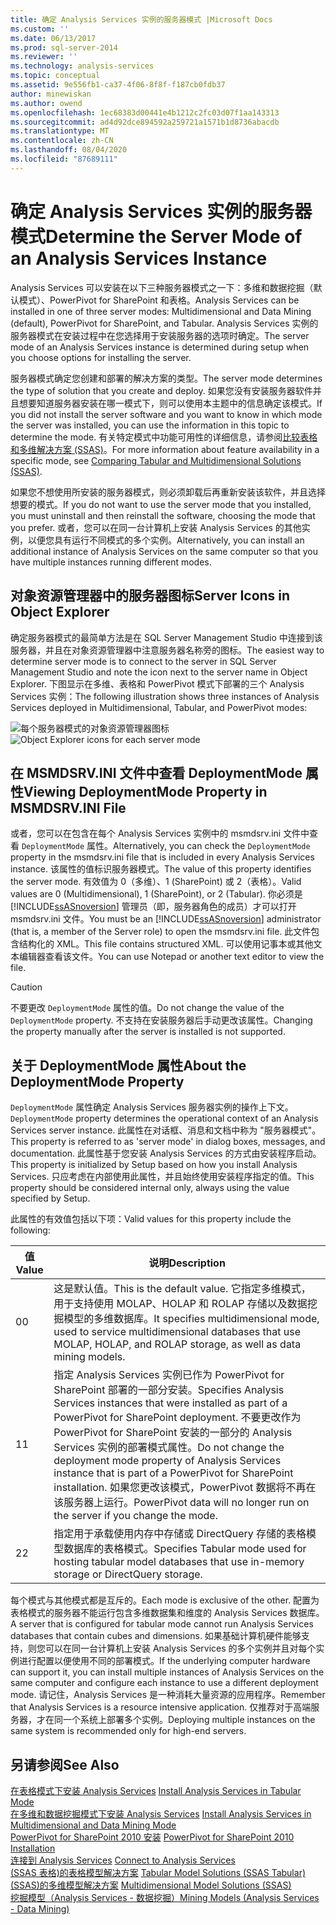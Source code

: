 ```yaml
---
title: 确定 Analysis Services 实例的服务器模式 |Microsoft Docs
ms.custom: ''
ms.date: 06/13/2017
ms.prod: sql-server-2014
ms.reviewer: ''
ms.technology: analysis-services
ms.topic: conceptual
ms.assetid: 9e556fb1-ca37-4f06-8f8f-f187cb0fdb37
author: minewiskan
ms.author: owend
ms.openlocfilehash: 1ec68383d00441e4b1212c2fc03d07f1aa143313
ms.sourcegitcommit: ad4d92dce894592a259721a1571b1d8736abacdb
ms.translationtype: MT
ms.contentlocale: zh-CN
ms.lasthandoff: 08/04/2020
ms.locfileid: "87689111"
---
```

# <a name="determine-the-server-mode-of-an-analysis-services-instance"></a><span data-ttu-id="9ec85-102">确定 Analysis Services 实例的服务器模式</span><span class="sxs-lookup"><span data-stu-id="9ec85-102">Determine the Server Mode of an Analysis Services Instance</span></span>
  <span data-ttu-id="9ec85-103">Analysis Services 可以安装在以下三种服务器模式之一下：多维和数据挖掘（默认模式）、PowerPivot for SharePoint 和表格。</span><span class="sxs-lookup"><span data-stu-id="9ec85-103">Analysis Services can be installed in one of three server modes: Multidimensional and Data Mining (default), PowerPivot for SharePoint, and Tabular.</span></span> <span data-ttu-id="9ec85-104">Analysis Services 实例的服务器模式在安装过程中在您选择用于安装服务器的选项时确定。</span><span class="sxs-lookup"><span data-stu-id="9ec85-104">The server mode of an Analysis Services instance is determined during setup when you choose options for installing the server.</span></span>  
  
 <span data-ttu-id="9ec85-105">服务器模式确定您创建和部署的解决方案的类型。</span><span class="sxs-lookup"><span data-stu-id="9ec85-105">The server mode determines the type of solution that you create and deploy.</span></span> <span data-ttu-id="9ec85-106">如果您没有安装服务器软件并且想要知道服务器安装在哪一模式下，则可以使用本主题中的信息确定该模式。</span><span class="sxs-lookup"><span data-stu-id="9ec85-106">If you did not install the server software and you want to know in which mode the server was installed, you can use the information in this topic to determine the mode.</span></span> <span data-ttu-id="9ec85-107">有关特定模式中功能可用性的详细信息，请参阅[比较表格和多维解决方案 (SSAS)](../comparing-tabular-and-multidimensional-solutions-ssas.md)。</span><span class="sxs-lookup"><span data-stu-id="9ec85-107">For more information about feature availability in a specific mode, see [Comparing Tabular and Multidimensional Solutions &#40;SSAS&#41;](../comparing-tabular-and-multidimensional-solutions-ssas.md).</span></span>  
  
 <span data-ttu-id="9ec85-108">如果您不想使用所安装的服务器模式，则必须卸载后再重新安装该软件，并且选择想要的模式。</span><span class="sxs-lookup"><span data-stu-id="9ec85-108">If you do not want to use the server mode that you installed, you must uninstall and then reinstall the software, choosing the mode that you prefer.</span></span> <span data-ttu-id="9ec85-109">或者，您可以在同一台计算机上安装 Analysis Services 的其他实例，以便您具有运行不同模式的多个实例。</span><span class="sxs-lookup"><span data-stu-id="9ec85-109">Alternatively, you can install an additional instance of Analysis Services on the same computer so that you have multiple instances running different modes.</span></span>  
  
## <a name="server-icons-in-object-explorer"></a><span data-ttu-id="9ec85-110">对象资源管理器中的服务器图标</span><span class="sxs-lookup"><span data-stu-id="9ec85-110">Server Icons in Object Explorer</span></span>  
 <span data-ttu-id="9ec85-111">确定服务器模式的最简单方法是在 SQL Server Management Studio 中连接到该服务器，并且在对象资源管理器中注意服务器名称旁的图标。</span><span class="sxs-lookup"><span data-stu-id="9ec85-111">The easiest way to determine server mode is to connect to the server in SQL Server Management Studio and note the icon next to the server name in Object Explorer.</span></span> <span data-ttu-id="9ec85-112">下图显示在多维、表格和 PowerPivot 模式下部署的三个 Analysis Services 实例：</span><span class="sxs-lookup"><span data-stu-id="9ec85-112">The following illustration shows three instances of Analysis Services deployed in Multidimensional, Tabular, and PowerPivot modes:</span></span>  
  
 <span data-ttu-id="9ec85-113">![每个服务器模式的对象资源管理器图标](../media/ssas-ssms-servermodes.gif "每个服务器模式的对象资源管理器图标")</span><span class="sxs-lookup"><span data-stu-id="9ec85-113">![Object Explorer icons for each server mode](../media/ssas-ssms-servermodes.gif "Object Explorer icons for each server mode")</span></span>  
  
## <a name="viewing-deploymentmode-property-in-msmdsrvini-file"></a><span data-ttu-id="9ec85-114">在 MSMDSRV.INI 文件中查看 DeploymentMode 属性</span><span class="sxs-lookup"><span data-stu-id="9ec85-114">Viewing DeploymentMode Property in MSMDSRV.INI File</span></span>  
 <span data-ttu-id="9ec85-115">或者，您可以在包含在每个 Analysis Services 实例中的 msmdsrv.ini 文件中查看 `DeploymentMode` 属性。</span><span class="sxs-lookup"><span data-stu-id="9ec85-115">Alternatively, you can check the `DeploymentMode` property in the msmdsrv.ini file that is included in every Analysis Services instance.</span></span> <span data-ttu-id="9ec85-116">该属性的值标识服务器模式。</span><span class="sxs-lookup"><span data-stu-id="9ec85-116">The value of this property identifies the server mode.</span></span> <span data-ttu-id="9ec85-117">有效值为 0（多维）、1 (SharePoint) 或 2（表格）。</span><span class="sxs-lookup"><span data-stu-id="9ec85-117">Valid values are 0 (Multidimensional), 1 (SharePoint), or 2 (Tabular).</span></span> <span data-ttu-id="9ec85-118">你必须是 [!INCLUDE[ssASnoversion](../../includes/ssasnoversion-md.md)] 管理员（即，服务器角色的成员）才可以打开 msmdsrv.ini 文件。</span><span class="sxs-lookup"><span data-stu-id="9ec85-118">You must be an [!INCLUDE[ssASnoversion](../../includes/ssasnoversion-md.md)] administrator (that is, a member of the Server role) to open the msmdsrv.ini file.</span></span> <span data-ttu-id="9ec85-119">此文件包含结构化的 XML。</span><span class="sxs-lookup"><span data-stu-id="9ec85-119">This file contains structured XML.</span></span> <span data-ttu-id="9ec85-120">可以使用记事本或其他文本编辑器查看该文件。</span><span class="sxs-lookup"><span data-stu-id="9ec85-120">You can use Notepad or another text editor to view the file.</span></span>  
  
> [!CAUTION]  
>  <span data-ttu-id="9ec85-121">不要更改 `DeploymentMode` 属性的值。</span><span class="sxs-lookup"><span data-stu-id="9ec85-121">Do not change the value of the `DeploymentMode` property.</span></span> <span data-ttu-id="9ec85-122">不支持在安装服务器后手动更改该属性。</span><span class="sxs-lookup"><span data-stu-id="9ec85-122">Changing the property manually after the server is installed is not supported.</span></span>  
  
## <a name="about-the-deploymentmode-property"></a><span data-ttu-id="9ec85-123">关于 DeploymentMode 属性</span><span class="sxs-lookup"><span data-stu-id="9ec85-123">About the DeploymentMode Property</span></span>  
 <span data-ttu-id="9ec85-124">`DeploymentMode` 属性确定 Analysis Services 服务器实例的操作上下文。</span><span class="sxs-lookup"><span data-stu-id="9ec85-124">`DeploymentMode` property determines the operational context of an Analysis Services server instance.</span></span> <span data-ttu-id="9ec85-125">此属性在对话框、消息和文档中称为 "服务器模式"。</span><span class="sxs-lookup"><span data-stu-id="9ec85-125">This property is referred to as 'server mode' in dialog boxes, messages, and documentation.</span></span> <span data-ttu-id="9ec85-126">此属性基于您安装 Analysis Services 的方式由安装程序启动。</span><span class="sxs-lookup"><span data-stu-id="9ec85-126">This property is initialized by Setup based on how you install Analysis Services.</span></span> <span data-ttu-id="9ec85-127">只应考虑在内部使用此属性，并且始终使用安装程序指定的值。</span><span class="sxs-lookup"><span data-stu-id="9ec85-127">This property should be considered internal only, always using the value specified by Setup.</span></span>  
  
 <span data-ttu-id="9ec85-128">此属性的有效值包括以下项：</span><span class="sxs-lookup"><span data-stu-id="9ec85-128">Valid values for this property include the following:</span></span>  
  
|<span data-ttu-id="9ec85-129">值</span><span class="sxs-lookup"><span data-stu-id="9ec85-129">Value</span></span>|<span data-ttu-id="9ec85-130">说明</span><span class="sxs-lookup"><span data-stu-id="9ec85-130">Description</span></span>|  
|-----------|-----------------|  
|<span data-ttu-id="9ec85-131">0</span><span class="sxs-lookup"><span data-stu-id="9ec85-131">0</span></span>|<span data-ttu-id="9ec85-132">这是默认值。</span><span class="sxs-lookup"><span data-stu-id="9ec85-132">This is the default value.</span></span> <span data-ttu-id="9ec85-133">它指定多维模式，用于支持使用 MOLAP、HOLAP 和 ROLAP 存储以及数据挖掘模型的多维数据库。</span><span class="sxs-lookup"><span data-stu-id="9ec85-133">It specifies multidimensional mode, used to service multidimensional databases that use MOLAP, HOLAP, and ROLAP storage, as well as data mining models.</span></span>|  
|<span data-ttu-id="9ec85-134">1</span><span class="sxs-lookup"><span data-stu-id="9ec85-134">1</span></span>|<span data-ttu-id="9ec85-135">指定 Analysis Services 实例已作为 PowerPivot for SharePoint 部署的一部分安装。</span><span class="sxs-lookup"><span data-stu-id="9ec85-135">Specifies Analysis Services instances that were installed as part of a PowerPivot for SharePoint deployment.</span></span> <span data-ttu-id="9ec85-136">不要更改作为 PowerPivot for SharePoint 安装的一部分的 Analysis Services 实例的部署模式属性。</span><span class="sxs-lookup"><span data-stu-id="9ec85-136">Do not change the deployment mode property of Analysis Services instance that is part of a PowerPivot for SharePoint installation.</span></span> <span data-ttu-id="9ec85-137">如果您更改该模式，PowerPivot 数据将不再在该服务器上运行。</span><span class="sxs-lookup"><span data-stu-id="9ec85-137">PowerPivot data will no longer run on the server if you change the mode.</span></span>|  
|<span data-ttu-id="9ec85-138">2</span><span class="sxs-lookup"><span data-stu-id="9ec85-138">2</span></span>|<span data-ttu-id="9ec85-139">指定用于承载使用内存中存储或 DirectQuery 存储的表格模型数据库的表格模式。</span><span class="sxs-lookup"><span data-stu-id="9ec85-139">Specifies Tabular mode used for hosting tabular model databases that use in-memory storage or DirectQuery storage.</span></span>|  
  
 <span data-ttu-id="9ec85-140">每个模式与其他模式都是互斥的。</span><span class="sxs-lookup"><span data-stu-id="9ec85-140">Each mode is exclusive of the other.</span></span> <span data-ttu-id="9ec85-141">配置为表格模式的服务器不能运行包含多维数据集和维度的 Analysis Services 数据库。</span><span class="sxs-lookup"><span data-stu-id="9ec85-141">A server that is configured for tabular mode cannot run Analysis Services databases that contain cubes and dimensions.</span></span> <span data-ttu-id="9ec85-142">如果基础计算机硬件能够支持，则您可以在同一台计算机上安装 Analysis Services 的多个实例并且对每个实例进行配置以便使用不同的部署模式。</span><span class="sxs-lookup"><span data-stu-id="9ec85-142">If the underlying computer hardware can support it, you can install multiple instances of Analysis Services on the same computer and configure each instance to use a different deployment mode.</span></span> <span data-ttu-id="9ec85-143">请记住，Analysis Services 是一种消耗大量资源的应用程序。</span><span class="sxs-lookup"><span data-stu-id="9ec85-143">Remember that Analysis Services is a resource intensive application.</span></span> <span data-ttu-id="9ec85-144">仅推荐对于高端服务器，才在同一个系统上部署多个实例。</span><span class="sxs-lookup"><span data-stu-id="9ec85-144">Deploying multiple instances on the same system is recommended only for high-end servers.</span></span>  
  
## <a name="see-also"></a><span data-ttu-id="9ec85-145">另请参阅</span><span class="sxs-lookup"><span data-stu-id="9ec85-145">See Also</span></span>  
 <span data-ttu-id="9ec85-146">[在表格模式下安装 Analysis Services](install-windows/install-analysis-services.md) </span><span class="sxs-lookup"><span data-stu-id="9ec85-146">[Install Analysis Services in Tabular Mode](install-windows/install-analysis-services.md) </span></span>  
 <span data-ttu-id="9ec85-147">[在多维和数据挖掘模式下安装 Analysis Services](../../sql-server/install/install-analysis-services-in-multidimensional-and-data-mining-mode.md) </span><span class="sxs-lookup"><span data-stu-id="9ec85-147">[Install Analysis Services in Multidimensional and Data Mining Mode](../../sql-server/install/install-analysis-services-in-multidimensional-and-data-mining-mode.md) </span></span>  
 <span data-ttu-id="9ec85-148">[PowerPivot for SharePoint 2010 安装](../../sql-server/install/powerpivot-for-sharepoint-2010-installation.md) </span><span class="sxs-lookup"><span data-stu-id="9ec85-148">[PowerPivot for SharePoint 2010 Installation](../../sql-server/install/powerpivot-for-sharepoint-2010-installation.md) </span></span>  
 <span data-ttu-id="9ec85-149">[连接到 Analysis Services](connect-to-analysis-services.md) </span><span class="sxs-lookup"><span data-stu-id="9ec85-149">[Connect to Analysis Services](connect-to-analysis-services.md) </span></span>  
 <span data-ttu-id="9ec85-150">[&#40;SSAS 表格&#41;的表格模型解决方案](../tabular-model-solutions-ssas-tabular.md) </span><span class="sxs-lookup"><span data-stu-id="9ec85-150">[Tabular Model Solutions &#40;SSAS Tabular&#41;](../tabular-model-solutions-ssas-tabular.md) </span></span>  
 <span data-ttu-id="9ec85-151">[&#40;SSAS&#41;的多维模型解决方案](../multidimensional-models/multidimensional-model-solutions-ssas.md) </span><span class="sxs-lookup"><span data-stu-id="9ec85-151">[Multidimensional Model Solutions &#40;SSAS&#41;](../multidimensional-models/multidimensional-model-solutions-ssas.md) </span></span>  
 [<span data-ttu-id="9ec85-152">挖掘模型（Analysis Services - 数据挖掘）</span><span class="sxs-lookup"><span data-stu-id="9ec85-152">Mining Models &#40;Analysis Services - Data Mining&#41;</span></span>](../data-mining/mining-models-analysis-services-data-mining.md)  
  
  
